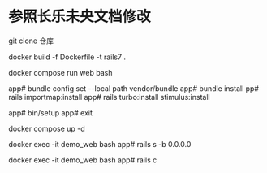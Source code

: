 # 参照长乐未央文档修改

git clone 仓库

docker build -f Dockerfile -t rails7 .

docker compose run web bash 

app# bundle config set --local path vendor/bundle
app# bundle install
pp# rails importmap:install
app# rails turbo:install stimulus:install

app# bin/setup
app# exit

docker compose up -d

docker exec -it demo_web bash
app# rails s -b 0.0.0.0

docker exec -it demo_web bash
app# rails c


